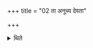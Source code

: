 +++
title = "02 ता अनूच्य देवता"

+++

<details><summary>थिते</summary>

ता अनूच्य देवता आवाहयति या यक्ष्यमाणो भवति २
</details>
